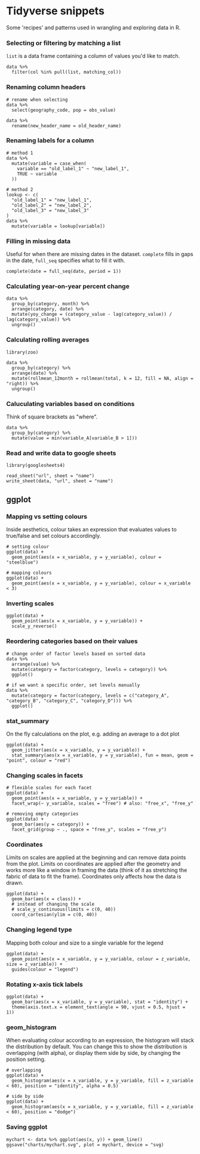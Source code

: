 # Tidyverse snippets

Some 'recipes' and patterns used in wrangling and exploring data in R.

### Selecting or filtering by matching a list
`list` is a data frame containing a column of values you'd like to match.
```
data %>%
  filter(col %in% pull(list, matching_col))
```

### Renaming column headers
```
# rename when selecting
data %>%
  select(geography_code, pop = obs_value)

data %>%
  rename(new_header_name = old_header_name)
```

### Renaming labels for a column
```
# method 1
data %>%
  mutate(variable = case_when(
    variable == "old_label_1" ~ "new_label_1",
    TRUE ~ variable
  ))

# method 2
lookup <- c(
  "old_label_1" = "new_label_1",
  "old_label_2" = "new_label_2",
  "old_label_3" = "new_label_3"
)
data %>%
  mutate(variable = lookup[variable])
```

### Filling in missing data
Useful for when there are missing dates in the dataset. `complete` fills in gaps in the date, `full_seq` specifies what to fill it with.
```
complete(date = full_seq(date, period = 1))
```

### Calculating year-on-year percent change
```
data %>%
  group_by(category, month) %>%
  arrange(category, date) %>%
  mutate(yoy_change = (category_value - lag(category_value)) / lag(category_value)) %>%
  ungroup()
```

### Calculating rolling averages
```
library(zoo)

data %>%
  group_by(category) %>%
  arrange(date) %>%
  mutate(rollmean_12month = rollmean(total, k = 12, fill = NA, align = "right)) %>%
  ungroup()
```

### Caluculating variables based on conditions
Think of square brackets as "where".
```
data %>%
  group_by(category) %>%
  mutate(value = min(variable_A[variable_B > 1]))
```

### Read and write data to google sheets
```
library(googlesheets4)

read_sheet("url", sheet = "name")
write_sheet(data, "url", sheet = "name")
```

## ggplot

### Mapping vs setting colours
Inside aesthetics, colour takes an expression that evaluates values to true/false and set colours accordingly.
```
# setting colour
ggplot(data) +
  geom_point(aes(x = x_variable, y = y_variable), colour = "steelblue")

# mapping colours
ggplot(data) +
  geom_point(aes(x = x_variable, y = y_variable), colour = x_variable < 3)
```

### Inverting scales
```
ggplot(data) +
  geom_point(aes(x = x_variable, y = y_variable)) +
  scale_y_reverse()
```

### Reordering categories based on their values
```
# change order of factor levels based on sorted data
data %>%
  arrange(value) %>%
  mutate(category = factor(category, levels = category)) %>%
  ggplot()

# if we want a specific order, set levels manually
data %>%
  mutate(category = factor(category, levels = c("category_A", "category_B", "category_C", "category_D"))) %>%
  ggplot()
```

### stat_summary
On the fly calculations on the plot, e.g. adding an average to a dot plot
```
ggplot(data) +
  geom_jitter(aes(x = x_variable, y = y_variable)) +
  stat_summary(aes(x = x_variable, y = y_variable), fun = mean, geom = "point", colour = "red")
```

### Changing scales in facets
```
# flexible scales for each facet
ggplot(data) +
  geom_point(aes(x = x_variable, y = y_variable)) +
  facet_wrap(~ y_variable, scales = "free") # also: "free_x", "free_y"

# removing empty categories
ggplot(data) +
  geom_bar(aes(y = category)) +
  facet_grid(group ~ ., space = "free_y", scales = "free_y")
```

### Coordinates
Limits on scales are applied at the beginning and can remove data points from the plot. Limits on coordinates are applied after the geometry and works more like a window in framing the data (think of it as stretching the fabric of data to fit the frame). Coordinates only affects how the data is drawn.
```
ggplot(data) +
  geom_bar(aes(x = class)) +
  # instead of changing the scale
  # scale_y_continuous(limits = c(0, 40))
  coord_cartesian(ylim = c(0, 40))
```

### Changing legend type
Mapping both colour and size to a single variable for the legend
```
ggplot(data) +
  geom_point(aes(x = x_variable, y = y_variable, colour = z_variable, size = z_variable)) +
  guides(colour = "legend")
```

### Rotating x-axis tick labels
```
ggplot(data) +
  geom_bar(aes(x = x_variable, y = y_variable), stat = "identity") +
  theme(axis.text.x = element_text(angle = 90, vjust = 0.5, hjust = 1))
```

### geom_histogram
When evaluating colour according to an expression, the histogram will stack the distribution by default. You can change this to show the distribution is overlapping (with alpha), or display them side by side, by changing the position setting.
```
# overlapping
ggplot(data) +
  geom_histogram(aes(x = x_variable, y = y_variable, fill = z_variable < 60), position = "identity", alpha = 0.5)

# side by side
ggplot(data) +
  geom_histogram(aes(x = x_variable, y = y_variable, fill = z_variable < 60), position = "dodge")
```

### Saving ggplot
```
mychart <- data %>% ggplot(aes(x, y)) + geom_line()
ggsave("charts/mychart.svg", plot = mychart, device = "svg)
```